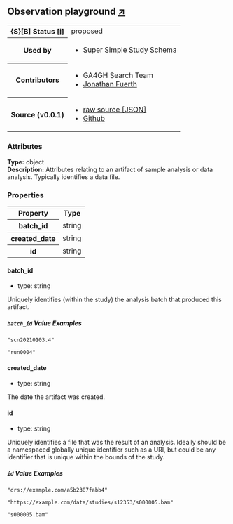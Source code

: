 
<div id="schema-header-title">
  <h2>Observation <span id="schema-header-title-project">playground <a href="https://github.com/ga4gh-schemablocks/playground" target="_BLANK">&nearr;</a></span> </h2>
</div>

<table id="schema-header-table">
  <tr>
    <th>{S}[B] Status <a href="https://schemablocks.org/about/sb-status-levels.html">[i]</a></th>
    <td><div id="schema-header-status">proposed</div></td>
  </tr>

  <tr>
    <th>Used by</th>
    <td>
      <ul>
<li>Super Simple Study Schema</li>
      </ul>
    </td>
  </tr>

<!--more-->

  <tr>
    <th>Contributors</th>
    <td>
      <ul>
<li>GA4GH Search Team</li>
<li><a href="https://orcid.org/0000-0001-9135-2164">Jonathan Fuerth</a></li>
      </ul>
    </td>
  </tr>
  <tr>
    <th>Source (v0.0.1)</th>
    <td>
      <ul>
        <li><a href="current/AnalysisArtifact.json" target="_BLANK">raw source [JSON]</a></li>
        <li><a href="https://github.com/ga4gh-schemablocks/playground/blob/master/schemas/AnalysisArtifact.yaml" target="_BLANK">Github</a></li>
      </ul>
    </td>
  </tr>
</table>

<div id="schema-attributes-title">
  <h3>Attributes</h3>
</div>

  
__Type:__ object  
__Description:__ Attributes relating to an artifact of sample analysis or data analysis. Typically identifies a data file.

### Properties

<table id="schema-properties-table">
  <tr>
    <th>Property</th>
    <th>Type</th>
  </tr>
  <tr>
    <th>batch_id</th>
    <td>string</td>
  </tr>
  <tr>
    <th>created_date</th>
    <td>string</td>
  </tr>
  <tr>
    <th>id</th>
    <td>string</td>
  </tr>

</table>


#### batch_id

* type: string

Uniquely identifies (within the study) the analysis batch that produced this artifact.


##### `batch_id` Value Examples  

```
"scn20210103.4"
```
```
"run0004"
```

#### created_date

* type: string

The date the artifact was created.



#### id

* type: string

Uniquely identifies a file that was the result of an analysis. Ideally should be a namespaced globally unique
identifier such as a URI, but could be any identifier that is unique within the bounds of the study.


##### `id` Value Examples  

```
"drs://example.com/a5b2387fabb4"
```
```
"https://example.com/data/studies/s12353/s000005.bam"
```
```
"s000005.bam"
```

